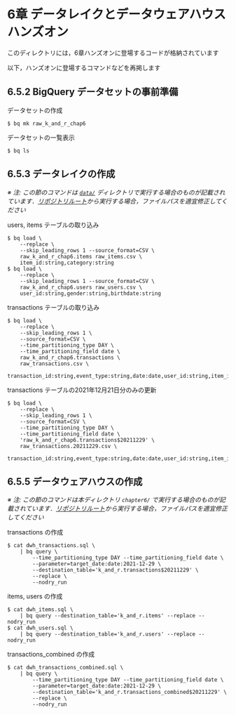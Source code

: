 # 6章 データレイクとデータウェアハウス ハンズオン

このディレクトリには，6章ハンズオンに登場するコードが格納されています

以下，ハンズオンに登場するコマンドなどを再掲します

## 6.5.2 BigQuery データセットの事前準備

データセットの作成

```console
$ bq mk raw_k_and_r_chap6
```

データセットの一覧表示

```console
$ bq ls
```

## 6.5.3 データレイクの作成

_※ 注: この節のコマンドは [`data/`](../data/) ディレクトリで実行する場合のものが記載されています．[リポジトリルート](../)から実行する場合，ファイルパスを適宜修正してください_

users, items テーブルの取り込み

```console
$ bq load \
    --replace \
    --skip_leading_rows 1 --source_format=CSV \
    raw_k_and_r_chap6.items raw_items.csv \
    item_id:string,category:string
$ bq load \
    --replace \
    --skip_leading_rows 1 --source_format=CSV \
    raw_k_and_r_chap6.users raw_users.csv \
    user_id:string,gender:string,birthdate:string
```

transactions テーブルの取り込み

```console
$ bq load \
    --replace \
    --skip_leading_rows 1 \
    --source_format=CSV \
    --time_partitioning_type DAY \
    --time_partitioning_field date \
    raw_k_and_r_chap6.transactions \
    raw_transactions.csv \
    transaction_id:string,event_type:string,date:date,user_id:string,item_id:string
```

transactions テーブルの2021年12月21日分のみの更新

```console
$ bq load \
    --replace \
    --skip_leading_rows 1 \
    --source_format=CSV \
    --time_partitioning_type DAY \
    --time_partitioning_field date \
    'raw_k_and_r_chap6.transactions$20211229' \
    raw_transactions.20211229.csv \
    transaction_id:string,event_type:string,date:date,user_id:string,item_id:string
```

## 6.5.5 データウェアハウスの作成

_※ 注: この節のコマンドは本ディレクトリ `chapter6/` で実行する場合のものが記載されています．[リポジトリルート](../)から実行する場合，ファイルパスを適宜修正してください_

transactions の作成

```console
$ cat dwh_transactions.sql \
    | bq query \
        --time_partitioning_type DAY --time_partitioning_field date \
        --parameter=target_date:date:2021-12-29 \
        --destination_table='k_and_r.transactions$20211229' \
        --replace \
        --nodry_run
```

items, users の作成

```console
$ cat dwh_items.sql \
    | bq query --destination_table='k_and_r.items' --replace --nodry_run
$ cat dwh_users.sql \
    | bq query --destination_table='k_and_r.users' --replace --nodry_run
```

transactions_combined の作成

```console
$ cat dwh_transactions_combined.sql \
    | bq query \
        --time_partitioning_type DAY --time_partitioning_field date \
        --parameter=target_date:date:2021-12-29 \
        --destination_table='k_and_r.transactions_combined$20211229' \
        --replace \
        --nodry_run
```
